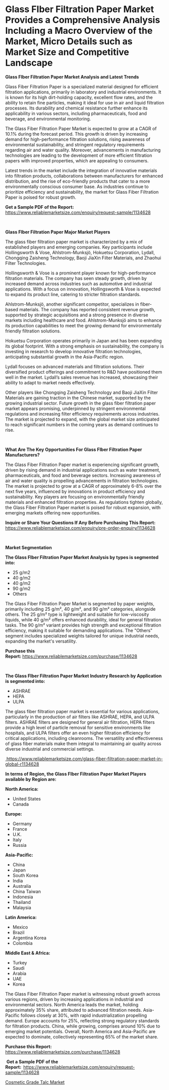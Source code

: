 <p><h1>Glass FIber Filtration Paper Market Provides a Comprehensive Analysis Including a Macro Overview of the Market, Micro Details such as Market Size and Competitive Landscape</h1></p><p><strong>Glass FIber Filtration Paper Market Analysis and Latest Trends</strong></p>
<p><p>Glass Fiber Filtration Paper is a specialized material designed for efficient filtration applications, primarily in laboratory and industrial environments. It is known for its high dirt-holding capacity, excellent flow rates, and the ability to retain fine particles, making it ideal for use in air and liquid filtration processes. Its durability and chemical resistance further enhance its applicability in various sectors, including pharmaceuticals, food and beverage, and environmental monitoring.</p><p>The Glass Fiber Filtration Paper Market is expected to grow at a CAGR of 10.1% during the forecast period. This growth is driven by increasing demand for high-performance filtration solutions, rising awareness of environmental sustainability, and stringent regulatory requirements regarding air and water quality. Moreover, advancements in manufacturing technologies are leading to the development of more efficient filtration papers with improved properties, which are appealing to consumers.</p><p>Latest trends in the market include the integration of innovative materials into filtration products, collaborations between manufacturers for enhanced distribution, and the rise of eco-friendly products that cater to a more environmentally conscious consumer base. As industries continue to prioritize efficiency and sustainability, the market for Glass Fiber Filtration Paper is poised for robust growth.</p></p>
<p><strong>Get a Sample PDF of the Report:&nbsp;</strong> <a href="https://www.reliablemarketsize.com/enquiry/request-sample/1134628?utm_campaign=3269&utm_medium=2&utm_source=Github&utm_content=ia&utm_term=25032025&utm_id=glass-fiber-filtration-paper">https://www.reliablemarketsize.com/enquiry/request-sample/1134628</a></p>
<p>&nbsp;</p>
<p><strong>Glass FIber Filtration Paper Major Market Players</strong></p>
<p><p>The glass fiber filtration paper market is characterized by a mix of established players and emerging companies. Key participants include Hollingsworth & Vose, Ahlstrom-Munksjö, Hokuetsu Corporation, Lydall, Chongqing Zaisheng Technology, Baoji JiaXin Filter Materials, and Zhaohui Filter Technologies.</p><p>Hollingsworth & Vose is a prominent player known for high-performance filtration materials. The company has seen steady growth, driven by increased demand across industries such as automotive and industrial applications. With a focus on innovation, Hollingsworth & Vose is expected to expand its product line, catering to stricter filtration standards.</p><p>Ahlstrom-Munksjö, another significant competitor, specializes in fiber-based materials. The company has reported consistent revenue growth, supported by strategic acquisitions and a strong presence in diverse markets including healthcare and food. Ahlstrom-Munksjö aims to enhance its production capabilities to meet the growing demand for environmentally friendly filtration solutions.</p><p>Hokuetsu Corporation operates primarily in Japan and has been expanding its global footprint. With a strong emphasis on sustainability, the company is investing in research to develop innovative filtration technologies, anticipating substantial growth in the Asia-Pacific region.</p><p>Lydall focuses on advanced materials and filtration solutions. Their diversified product offerings and commitment to R&D have positioned them well in the market. Lydall’s sales revenue has increased, showcasing their ability to adapt to market needs effectively.</p><p>Other players like Chongqing Zaisheng Technology and Baoji JiaXin Filter Materials are gaining traction in the Chinese market, supported by the growing industrial sector. Future growth in the glass fiber filtration paper market appears promising, underpinned by stringent environmental regulations and increasing filter efficiency requirements across industries. The market is projected to expand, with the global market size anticipated to reach significant numbers in the coming years as demand continues to rise.</p></p>
<p>&nbsp;</p>
<p><strong>What Are The Key Opportunities For Glass FIber Filtration Paper Manufacturers?</strong></p>
<p><p>The Glass Fiber Filtration Paper market is experiencing significant growth, driven by rising demand in industrial applications such as water treatment, pharmaceuticals, and food and beverage sectors. Increasing awareness of air and water quality is propelling advancements in filtration technologies. The market is projected to grow at a CAGR of approximately 6-8% over the next five years, influenced by innovations in product efficiency and sustainability. Key players are focusing on environmentally friendly materials and enhanced filtration properties. As regulations tighten globally, the Glass Fiber Filtration Paper market is poised for robust expansion, with emerging markets offering new opportunities.</p></p>
<p><strong>Inquire or Share Your Questions If Any Before Purchasing This Report:</strong> <a href="https://www.reliablemarketsize.com/enquiry/pre-order-enquiry/1134628?utm_campaign=3269&utm_medium=2&utm_source=Github&utm_content=ia&utm_term=25032025&utm_id=glass-fiber-filtration-paper">https://www.reliablemarketsize.com/enquiry/pre-order-enquiry/1134628</a></p>
<p>&nbsp;</p>
<p><strong>Market Segmentation</strong></p>
<p><strong>The Glass FIber Filtration Paper Market Analysis by types is segmented into:</strong></p>
<p><ul><li>25 g/m2</li><li>40 g/m2</li><li>40 g/m2</li><li>90 g/m2</li><li>Others</li></ul></p>
<p><p>The Glass Fiber Filtration Paper Market is segmented by paper weights, primarily including 25 g/m², 40 g/m², and 90 g/m² categories, alongside others. The 25 g/m² type is lightweight and suitable for low-viscosity liquids, while 40 g/m² offers enhanced durability, ideal for general filtration tasks. The 90 g/m² variant provides high strength and exceptional filtration efficiency, making it suitable for demanding applications. The "Others" segment includes specialized weights tailored for unique industrial needs, expanding the market's versatility.</p></p>
<p><strong>Purchase this Report:&nbsp;</strong><a href="https://www.reliablemarketsize.com/purchase/1134628?utm_campaign=3269&utm_medium=2&utm_source=Github&utm_content=ia&utm_term=25032025&utm_id=glass-fiber-filtration-paper">https://www.reliablemarketsize.com/purchase/1134628</a></p>
<p>&nbsp;</p>
<p><strong>The Glass FIber Filtration Paper Market Industry Research by Application is segmented into:</strong></p>
<p><ul><li>ASHRAE</li><li>HEPA</li><li>ULPA</li></ul></p>
<p><p>The glass fiber filtration paper market is essential for various applications, particularly in the production of air filters like ASHRAE, HEPA, and ULPA filters. ASHRAE filters are designed for general air filtration, HEPA filters provide a high level of particle removal for sensitive environments like hospitals, and ULPA filters offer an even higher filtration efficiency for critical applications, including cleanrooms. The versatility and effectiveness of glass fiber materials make them integral to maintaining air quality across diverse industrial and commercial settings.</p></p>
<p><a href="https://www.reliablemarketsize.com/glass-fiber-filtration-paper-market-in-global-r1134628?utm_campaign=3269&utm_medium=2&utm_source=Github&utm_content=ia&utm_term=25032025&utm_id=glass-fiber-filtration-paper">&nbsp;https://www.reliablemarketsize.com/glass-fiber-filtration-paper-market-in-global-r1134628</a></p>
<p><strong>In terms of Region, the Glass FIber Filtration Paper Market Players available by Region are:</strong></p>
<p>
    <p> <strong> North America: </strong>
        <ul>
            <li>United States</li>
            <li>Canada</li>
        </ul>
        </p> 
    <p> <strong> Europe: </strong>
        <ul>
            <li>Germany</li>
            <li>France</li>
            <li>U.K.</li>
            <li>Italy</li>
            <li>Russia</li>
        </ul>
        </p> 
    <p> <strong> Asia-Pacific: </strong>
        <ul>
            <li>China</li>
            <li>Japan</li>
            <li>South Korea</li>
            <li>India</li>
            <li>Australia</li>
            <li>China Taiwan</li>
            <li>Indonesia</li>
            <li>Thailand</li>
            <li>Malaysia</li>
        </ul>
        </p> 
    <p> <strong> Latin America: </strong>
        <ul>
            <li>Mexico</li>
            <li>Brazil</li>
            <li>Argentina Korea</li>
            <li>Colombia</li>
        </ul>
        </p> 
    <p> <strong> Middle East & Africa: </strong>
        <ul>
            <li>Turkey</li>
            <li>Saudi</li>
            <li>Arabia</li>
            <li>UAE</li>
            <li>Korea</li>
        </ul>
    </p>
    </p>
<p><p>The Glass Fiber Filtration Paper market is witnessing robust growth across various regions, driven by increasing applications in industrial and environmental sectors. North America leads the market, holding approximately 35% share, attributed to advanced filtration needs. Asia-Pacific follows closely at 30%, with rapid industrialization propelling demand. Europe accounts for 25%, reflecting strong regulatory standards for filtration products. China, while growing, comprises around 10% due to emerging market potentials. Overall, North America and Asia-Pacific are expected to dominate, collectively representing 65% of the market share.</p></p>
<p><strong>Purchase this Report: </strong><a href="https://www.reliablemarketsize.com/purchase/1134628?utm_campaign=3269&utm_medium=2&utm_source=Github&utm_content=ia&utm_term=25032025&utm_id=glass-fiber-filtration-paper">https://www.reliablemarketsize.com/purchase/1134628</a></p>
<p>&nbsp;<strong>Get a Sample PDF of the Report:&nbsp;&nbsp;</strong><a href="https://www.reliablemarketsize.com/enquiry/request-sample/1134628?utm_campaign=3269&utm_medium=2&utm_source=Github&utm_content=ia&utm_term=25032025&utm_id=glass-fiber-filtration-paper">https://www.reliablemarketsize.com/enquiry/request-sample/1134628</a></p>
<p><strong></strong></p>
<p><p><a href="https://github.com/lefiobakali/Market-Research-Report-List-1/blob/main/cosmetic-grade-talc-market.md?utm_campaign=3269&utm_medium=2&utm_source=Github&utm_content=ia&utm_term=25032025&utm_id=glass-fiber-filtration-paper">Cosmetic Grade Talc Market</a></p></p>